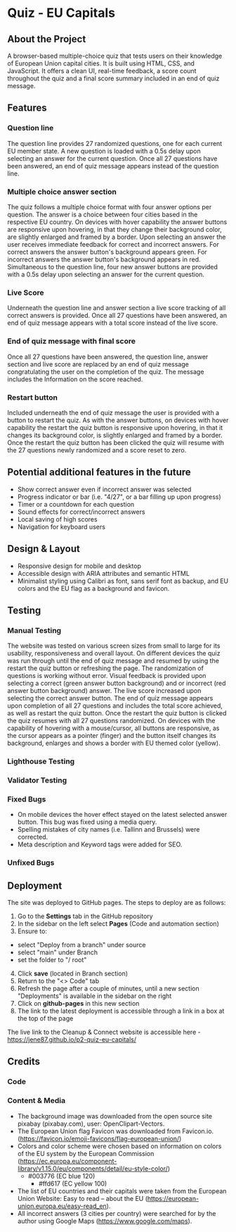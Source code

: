 ﻿# Quiz - EU Capitals

## About the Project
A browser-based multiple-choice quiz that tests users on their knowledge of European Union capital cities. It is built using HTML, CSS, and JavaScript. It offers a clean UI, real-time feedback, a score count throughout the quiz and a final score summary included in an end of quiz message.

## Features
### Question line 
The question line provides 27 randomized questions, one for each current EU member state. A new question is loaded with a 0.5s delay upon selecting an answer for the current question. 
Once all 27 questions have been answered, an end of quiz message appears instead of the question line.
### Multiple choice answer section
The quiz follows a multiple choice format with four answer options per question. The answer is a choice between four cities based in the respective EU country. 
On devices with hover capability the answer buttons are responsive upon hovering, in that they change their background color, are slightly enlarged and framed by a border. 
Upon selecting an answer the user receives immediate feedback for correct and incorrect answers. For correct answers the answer button's background appears green. For incorrect answers the answer button's background appears in red.
Simultaneous to the question line, four new answer buttons are provided with a 0.5s delay upon selecting an answer for the current question. 
### Live Score
Underneath the question line and answer section a live score tracking of all correct answers is provided. Once all 27 questions have been answered, an end of quiz message appears with a total score instead of the live score.
### End of quiz message with final score
Once all 27 questions have been answered, the question line, answer section and live score are replaced by an end of quiz message congratulating the user on the completion of the quiz. The message includes the Information on the score reached.
### Restart button
Included underneath the end of quiz message the user is provided with a button to restart the quiz. 
As with the answer buttons, on devices with hover capability the restart the quiz button is responsive upon hovering, in that it changes its background color, is slightly enlarged and framed by a border.
Once the restart the quiz button has been clicked the quiz will resume with the 27 questions newly randomized and a score reset to zero.

## Potential additional features in the future
- Show correct answer even if incorrect answer was selected
- Progress indicator or bar (i.e. "4/27", or a bar filling up upon progress)
- Timer or a countdown for each question
- Sound effects for correct/incorrect answers
- Local saving of high scores
- Navigation for keyboard users

## Design & Layout
- Responsive design for mobile and desktop
- Accessible design with ARIA attributes and semantic HTML
- Minimalist styling using Calibri as font, sans serif font as backup, and EU colors and the EU flag as a background and favicon.

## Testing
### Manual Testing 
The website was tested on various screen sizes from small to large for its usability, responsiveness and overall layout.
On different devices the quiz was run through until the end of quiz message and resumed by using the restart the quiz button or refreshing the page. 
The randomization of questions is working without error. Visual feedback is provided upon selecting a correct (green answer button background) and or incorrect (red answer button background) answer. The live score increased upon selecting the correct answer button.
The end of quiz message appears upon completion of all 27 questions and includes the total score achieved, as well as restart the quiz button.
Once the restart the quiz button is clicked the quiz resumes with all 27 questions randomized. 
On devices with the capability of hovering with a mouse/cursor, all buttons are responsive, as the cursor appears as a pointer (finger) and the button itself changes its background, enlarges and shows a border with EU themed color (yellow).

### Lighthouse Testing

### Validator Testing

### Fixed Bugs
- On mobile devices the hover effect stayed on the latest selected answer button. This bug was fixed using a media query.
- Spelling mistakes of city names (i.e. Tallinn and Brussels) were corrected.
- Meta description and Keyword tags were added for SEO. 

### Unfixed Bugs

## Deployment
The site was deployed to GitHub pages. The steps to deploy are as follows:
1. Go to the **Settings** tab in the GitHub repository
2. In the sidebar on the left select **Pages** (Code and automation section)
3. Ensure to:
- select "Deploy from a branch" under source 
- select "main" under Branch
- set the folder to "/ root"
4. Click **save** (located in Branch section)
5. Return to the "<> Code" tab 
6. Refresh the page after a couple of minutes, until a new section "Deployments" is available in the sidebar on the right
7. Click on **github-pages** in this new section 
8. The link to the latest deployment is accessible through a link in a box at the top of the page 

The live link to the Cleanup & Connect website is accessible here - https://jene87.github.io/p2-quiz-eu-capitals/

## Credits
### Code

### Content & Media
- The background image was downloaded from the open source site pixabay (pixabay.com), user: OpenClipart-Vectors.
- The European Union flag Favicon was downloaded from Favicon.io. (https://favicon.io/emoji-favicons/flag-european-union/)
- Colors and color scheme were chosen based on information on colors of the EU system by the European Commission (https://ec.europa.eu/component-library/v1.15.0/eu/components/detail/eu-style-color/)
  - #003776 (EC blue 120) 
	- #ffd617 (EC yellow 100)
- The list of EU countries and their capitals were taken from the European Union Website: Easy to read – about the EU (https://european-union.europa.eu/easy-read_en).
- All incorrect answers (3 cities per country) were searched for by the author using Google Maps (https://www.google.com/maps).
